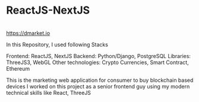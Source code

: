 # ReactJS-NextJS

<br> https://dmarket.io <br/>

In this Repository, I used following Stacks

Frontend: ReactJS, NextJS
Backend: Python/Django, PostgreSQL
Libraries: ThreeJS3, WebGL
Other technologies: Crypto Currencies, Smart Contract, Ethereum

This is the marketing web application for consumer to buy blockchain based devices
I worked on this project as a senior frontend guy using my modern technical skills like React, ThreeJS
